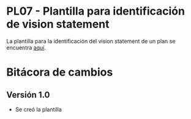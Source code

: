 # PL07 - Plantilla para identificación de vision statement

La plantilla para la identificación del vision statement de un plan se encuentra [aquí](https://docs.google.com/document/d/1xXfWYNjchrm_Jga26UD8ugnD8Xw2R2Ozx7WoR6VMLa4/edit?usp=sharing).

# Bitácora de cambios

## Versión 1.0
  - Se creó la plantilla
